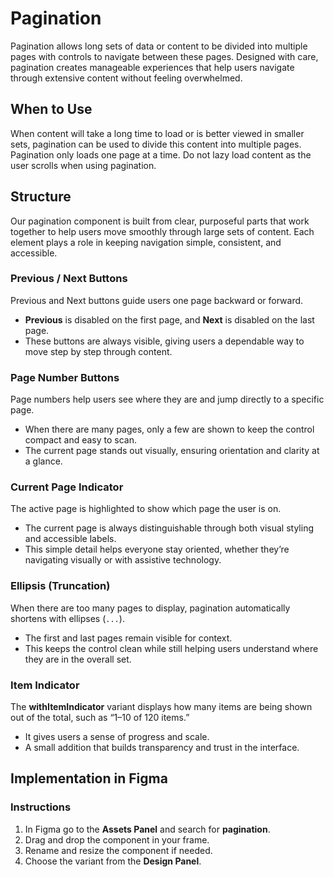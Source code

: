# Pagination

Pagination allows long sets of data or content to be divided into multiple pages with controls to navigate between these pages. Designed with care, pagination creates manageable experiences that help users navigate through extensive content without feeling overwhelmed.

## When to Use

When content will take a long time to load or is better viewed in smaller sets, pagination can be used to divide this content into multiple pages. Pagination only loads one page at a time. Do not lazy load content as the user scrolls when using pagination.

## Structure

Our pagination component is built from clear, purposeful parts that work together to help users move smoothly through large sets of content. Each element plays a role in keeping navigation simple, consistent, and accessible.

### Previous / Next Buttons

Previous and Next buttons guide users one page backward or forward.

- **Previous** is disabled on the first page, and **Next** is disabled on the last page.
- These buttons are always visible, giving users a dependable way to move step by step through content.

### Page Number Buttons

Page numbers help users see where they are and jump directly to a specific page.

- When there are many pages, only a few are shown to keep the control compact and easy to scan.
- The current page stands out visually, ensuring orientation and clarity at a glance.

### Current Page Indicator

The active page is highlighted to show which page the user is on.

- The current page is always distinguishable through both visual styling and accessible labels.
- This simple detail helps everyone stay oriented, whether they’re navigating visually or with assistive technology.

### Ellipsis (Truncation)

When there are too many pages to display, pagination automatically shortens with ellipses (`...`).

- The first and last pages remain visible for context.
- This keeps the control clean while still helping users understand where they are in the overall set.

### Item Indicator

The **withItemIndicator** variant displays how many items are being shown out of the total, such as “1–10 of 120 items.”

- It gives users a sense of progress and scale.
- A small addition that builds transparency and trust in the interface.

## Implementation in Figma

### Instructions

1. In Figma go to the **Assets Panel** and search for **pagination**.
2. Drag and drop the component in your frame.
3. Rename and resize the component if needed.
4. Choose the variant from the **Design Panel**.
